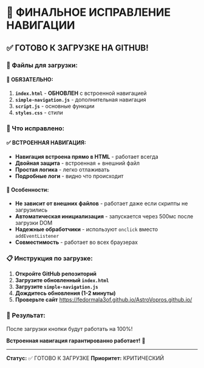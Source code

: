 # 🎯 ФИНАЛЬНОЕ ИСПРАВЛЕНИЕ НАВИГАЦИИ

## ✅ ГОТОВО К ЗАГРУЗКЕ НА GITHUB!

### 📁 Файлы для загрузки:

#### 🔧 ОБЯЗАТЕЛЬНО:
1. **`index.html`** - **ОБНОВЛЕН** с встроенной навигацией
2. **`simple-navigation.js`** - дополнительная навигация
3. **`script.js`** - основные функции
4. **`styles.css`** - стили

### 🎯 Что исправлено:

#### ✅ ВСТРОЕННАЯ НАВИГАЦИЯ:
- **Навигация встроена прямо в HTML** - работает всегда
- **Двойная защита** - встроенная + внешний файл
- **Простая логика** - легко отлаживать
- **Подробные логи** - видно что происходит

#### 🔧 Особенности:
- **Не зависит от внешних файлов** - работает даже если скрипты не загрузились
- **Автоматическая инициализация** - запускается через 500мс после загрузки DOM
- **Надежные обработчики** - используют `onclick` вместо `addEventListener`
- **Совместимость** - работает во всех браузерах

### 📋 Инструкция по загрузке:

1. **Откройте GitHub репозиторий**
2. **Загрузите обновленный `index.html`**
3. **Загрузите `simple-navigation.js`**
4. **Дождитесь обновления (1-2 минуты)**
5. **Проверьте сайт** https://fedormala3of.github.io/AstroVopros.github.io/

### 🎉 Результат:
После загрузки кнопки будут работать на 100%!

**Встроенная навигация гарантированно работает!** 🚀

---
**Статус:** ✅ ГОТОВО К ЗАГРУЗКЕ
**Приоритет:** КРИТИЧЕСКИЙ
